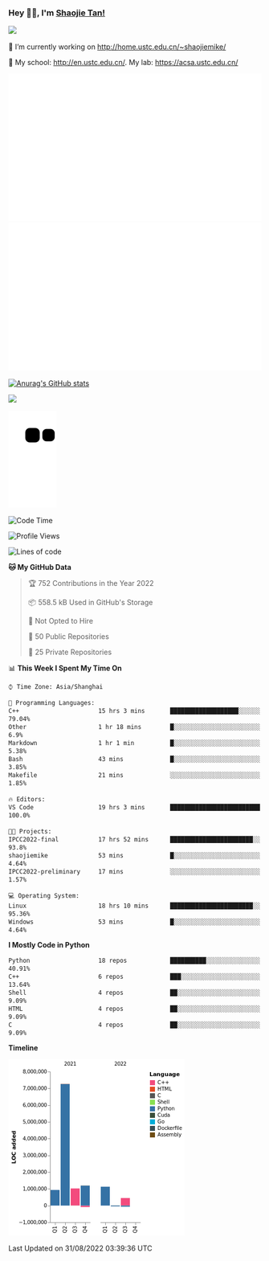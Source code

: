 

<!--
**Kirrito-k423/Kirrito-k423** is a ✨ _special_ ✨ repository because its `README.md` (this file) appears on your GitHub profile.

Here are some ideas to get you started:

- 🔭 I’m currently working on ...
- 🌱 I’m currently learning ...
- 👯 I’m looking to collaborate on ...
- 🤔 I’m looking for help with ...
- 💬 Ask me about ...
- 📫 How to reach me: ...
- 😄 Pronouns: ...
- ⚡ Fun fact: ...
-->
### Hey 👋🏽, I'm [Shaojie Tan!](http://home.ustc.edu.cn/~shaojiemike/about)

![](https://visitor-badge.glitch.me/badge?page_id=Kirrito-k423.Kirrito-k423)

🔭 I’m currently working on http://home.ustc.edu.cn/~shaojiemike/

👯 My school: http://en.ustc.edu.cn/. My lab: https://acsa.ustc.edu.cn/

![](https://github.com/Kirrito-k423/github-stats/blob/master/generated/overview.svg)
![](https://github.com/Kirrito-k423/github-stats/blob/master/generated/languages.svg)

[![Anurag's GitHub stats](https://github-readme-stats.vercel.app/api?username=Kirrito-k423&theme=flag-india&show_icons=true&hide=stars,prs,issues,contribs)](https://github.com/anuraghazra/github-readme-stats)

![](https://github-profile-summary-cards.vercel.app/api/cards/profile-details?username=Kirrito-k423&theme=vue)

![snake gif](https://github.com/Kirrito-k423/Kirrito-k423/blob/output/github-contribution-grid-snake.svg)

<!--START_SECTION:waka-->
![Code Time](http://img.shields.io/badge/Code%20Time-471%20hrs%205%20mins-blue)

![Profile Views](http://img.shields.io/badge/Profile%20Views-0-blue)

![Lines of code](https://img.shields.io/badge/From%20Hello%20World%20I%27ve%20Written-12%20Million%20lines%20of%20code-blue)

**🐱 My GitHub Data** 

> 🏆 752 Contributions in the Year 2022
 > 
> 📦 558.5 kB Used in GitHub's Storage 
 > 
> 🚫 Not Opted to Hire
 > 
> 📜 50 Public Repositories 
 > 
> 🔑 25 Private Repositories  
 > 
📊 **This Week I Spent My Time On** 

```text
⌚︎ Time Zone: Asia/Shanghai

💬 Programming Languages: 
C++                      15 hrs 3 mins       ███████████████████░░░░░░   79.04% 
Other                    1 hr 18 mins        █░░░░░░░░░░░░░░░░░░░░░░░░   6.9% 
Markdown                 1 hr 1 min          █░░░░░░░░░░░░░░░░░░░░░░░░   5.38% 
Bash                     43 mins             █░░░░░░░░░░░░░░░░░░░░░░░░   3.85% 
Makefile                 21 mins             ░░░░░░░░░░░░░░░░░░░░░░░░░   1.85%

🔥 Editors: 
VS Code                  19 hrs 3 mins       █████████████████████████   100.0%

🐱‍💻 Projects: 
IPCC2022-final           17 hrs 52 mins      ███████████████████████░░   93.8% 
shaojiemike              53 mins             █░░░░░░░░░░░░░░░░░░░░░░░░   4.64% 
IPCC2022-preliminary     17 mins             ░░░░░░░░░░░░░░░░░░░░░░░░░   1.57%

💻 Operating System: 
Linux                    18 hrs 10 mins      ███████████████████████░░   95.36% 
Windows                  53 mins             █░░░░░░░░░░░░░░░░░░░░░░░░   4.64%

```

**I Mostly Code in Python** 

```text
Python                   18 repos            ██████████░░░░░░░░░░░░░░░   40.91% 
C++                      6 repos             ███░░░░░░░░░░░░░░░░░░░░░░   13.64% 
Shell                    4 repos             ██░░░░░░░░░░░░░░░░░░░░░░░   9.09% 
HTML                     4 repos             ██░░░░░░░░░░░░░░░░░░░░░░░   9.09% 
C                        4 repos             ██░░░░░░░░░░░░░░░░░░░░░░░   9.09%

```


**Timeline**

![Chart not found](https://raw.githubusercontent.com/Kirrito-k423/Kirrito-k423/main/charts/bar_graph.png) 


 Last Updated on 31/08/2022 03:39:36 UTC
<!--END_SECTION:waka-->

